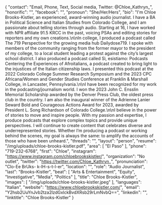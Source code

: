 {
  "contact": "Email, Phone, Text, Social media, Twitter: @Chloe_Kathryn_",
  "honorific": "",
  "facebook": "",
  "pronoun": "She/Her/Hers",
  "bio": "I'm Chloe Brooks-Kistler, an experienced, award-winning audio journalist. I have a BA in Political Science and Italian Studies from Colorado College, and I am passionate about telling stories through audio. Starting at 16, I have worked with NPR affiliate 91.5 KRCC in the past, voicing PSAs and editing stories for reporters and my own creations.\n\nIn college, I produced a podcast called The 719 Perspective for the growing media hub Dailydose719. I spoke with members of the community ranging from the former mayor to the president of my college, to a local student leading a protest against the city’s largest school district. I also produced a podcast called Sì, esistiamo: Podcasts Centering the Experiences of Afroitalians, a podcast created to bring light to the injustices of the Italian citizenship laws. I presented this podcast at the 2022 Colorado College Summer Research Symposium and the 2023 CPC Africana/Women and Gender Studies Conference at Franklin & Marshall College, in Lancaster, Pennsylvania.\n\nI have been recognized for my work in the podcasting/journalism world. I won the 2023 John C. Ensslin Memorial Scholarship awarded by the Denver Press Club, the oldest press club in the country. I am also the inaugural winner of the Adrienne Lanier Seward Bold and Courageous Actions Award for 2023, awarded by President L. Song Richardson of Colorado College.\n\nI believe in the power of stories to move and inspire people. With my passion and expertise, I produce podcasts that explore complex topics and provide unique perspectives. I will continue to create content that celebrates diverse and underrepresented stories. Whether I’m producing a podcast or working behind the scenes, my goal is always the same: to amplify the accounts of those who have been unheard.",
  "threads": "",
  "layout": "person",
  "resume": "/img/uploads/chloe-brooks-kistler.pdf",
  "area": [
    "El Paso"
  ],
  "phone": "719-232-6768",
  "first": "Chloe",
  "instagram": "https://www.instagram.com/chloebrookskistler/",
  "organization": "No outlet",
  "twitter": "https://twitter.com/Chloe_Kathryn_",
  "pronunciation": "Clo-Ee BrUks- k-IH-s-t-l-er",
  "location": "",
  "role": "Audio Journalist",
  "last": "Brooks-Kistler",
  "beat": [
    "Arts & Entertainment",
    "Equity",
    "Investigative",
    "Media",
    "Politics"
  ],
  "title": "Chloe Brooks-Kistler",
  "images": [
    "/img/uploads/chloe-brooks-kistler.jpeg"
  ],
  "languages": "Italian",
  "website": "https://www.chloebrookskistler.com/",
  "email": "Y2hsb2UuYnJvb2tza2lzdGxlckBvdXRsb29rLmNvbQ==",
  "linkedin": "",
  "linktitle": "Chloe Brooks-Kistler"
}
